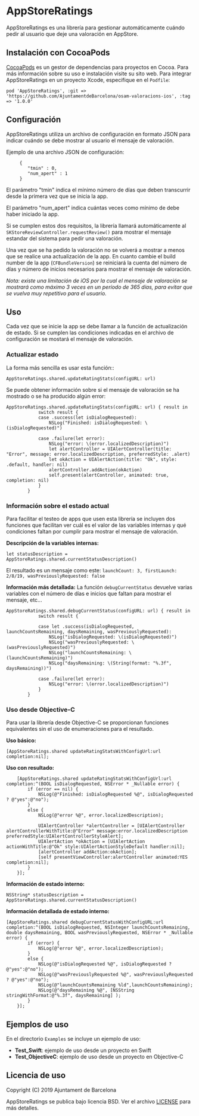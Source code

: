 # AppStoreRatings
AppStoreRatings es una librería para gestionar automáticamente cuándo pedir al usuario que deje una valoración en AppStore.

## Instalación con CocoaPods

[CocoaPods](http://cocoapods.org) es un gestor de dependencias para proyectos en Cocoa. Para más información sobre su uso e instalación visite su sito web.
Para integrar AppStoreRatings en un proyecto Xcode, especifique en el `Podfile`:

```
pod 'AppStoreRatings', :git => 'https://github.com/AjuntamentdeBarcelona/osam-valoracions-ios', :tag => '1.0.0'
```



## Configuración
AppStoreRatings utiliza un archivo de configuración en formato JSON para indicar cuándo se debe mostrar al usuario el mensaje de valoración.

Ejemplo de una archivo JSON de configuración:

```
     {
        "tmin" : 0,
        "num_apert" : 1
     }
```

El parámetro "tmin" indica el mínimo número de días que deben transcurrir desde la primera vez que se inicia la app.

El parámetro "num_apert" indica cuántas veces como mínimo de debe haber iniciado la app.

Si se cumplen estos dos requisitos, la librería llamará automáticamente al `SKStoreReviewController.requestReview()` para mostrar el mensaje estandar del sistema para pedir una valoración.

Una vez que se ha pedido la valoración no se volverá a mostrar a menos que se realice una actualización de la app. En cuanto cambie el build number de la app (`CFBundleVersion`) se reiniciará la cuenta del número de días y número de inicios necesarios para mostrar el mensaje de valoración.

*Nota: existe una limitación de iOS por la cual el mensaje de valoración se mostrará como máximo 3 veces en un período de 365 días, para evitar que se vuelva muy repetitivo para el usuario.*



## Uso

Cada vez que se inicie la app se debe llamar a la función de actualización de estado.
Si se cumplen las condiciones indicadas en el archivo de configuración se mostará el mensaje de valoración.

### Actualizar estado

La forma más sencilla es usar esta función::

```
AppStoreRatings.shared.updateRatingStats(configURL: url)
```


Se puede obtener información sobre si el mensaje de valoración se ha mostrado o se ha producido algún error:

```
AppStoreRatings.shared.updateRatingStats(configURL: url) { result in
            switch result {
            case .success(let isDialogRequested):
                NSLog("Finished: isDialogRequested: \(isDialogRequested)")
                
            case .failure(let error):
                NSLog("error: \(error.localizedDescription)")
                let alertController = UIAlertController(title: "Error", message: error.localizedDescription, preferredStyle: .alert)
                let okAction = UIAlertAction(title: "Ok", style: .default, handler: nil)
                alertController.addAction(okAction)
                self.present(alertController, animated: true, completion: nil)
            }
        }
```


### Información sobre el estado actual

Para facilitar el testeo de apps que usen esta librería se incluyen dos funciones que facilitan ver cuál es el valor de las variables internas y qué condiciones faltan por cumplir para mostrar el mensaje de valoración.

**Descripción de la variables internas:**

```
let statusDescription = AppStoreRatings.shared.currentStatusDescription()
```

El resultado es un mensaje como este: `launchCount: 3, firstLaunch: 2/8/19, wasPreviouslyRequested: false`


**Información más detallada:** 
La función `debugCurrentStatus` devuelve varias variables con el número de días e inicios que faltan para mostrar el mensaje, etc...

```
AppStoreRatings.shared.debugCurrentStatus(configURL: url) { result in
            switch result {
            
            case let .success(isDialogRequested, launchCountsRemaining, daysRemaining, wasPreviouslyRequested):
                NSLog("isDialogRequested: \(isDialogRequested)")
                NSLog("wasPreviouslyRequested: \(wasPreviouslyRequested)")
                NSLog("launchCountsRemaining: \(launchCountsRemaining)")
                NSLog("daysRemaining: \(String(format: "%.3f", daysRemaining))")

            case .failure(let error):
                NSLog("error: \(error.localizedDescription)")
            }
        }

```

### Uso desde Objective-C
Para usar la librería desde Objective-C se proporcionan funciones equivalentes sin el uso de enumeraciones para el resultado.

**Uso básico:**

```
[AppStoreRatings.shared updateRatingStatsWithConfigUrl:url completion:nil];

```

**Uso con resultado:**

```
    [AppStoreRatings.shared updateRatingStatsWithConfigUrl:url completion:^(BOOL isDialogRequested, NSError * _Nullable error) {
        if (error == nil) {
            NSLog(@"Finished: isDialogRequested %@", isDialogRequested ? @"yes":@"no");
        }
        else {
            NSLog(@"error %@", error.localizedDescription);
            
            UIAlertController *alertController = [UIAlertController alertControllerWithTitle:@"Error" message:error.localizedDescription preferredStyle:UIAlertControllerStyleAlert];
            UIAlertAction *okAction = [UIAlertAction actionWithTitle:@"Ok" style:UIAlertActionStyleDefault handler:nil];
            [alertController addAction:okAction];
            [self presentViewController:alertController animated:YES completion:nil];
        }
    }];
```

**Información de estado interno:**
```
NSString* statusDescription = AppStoreRatings.shared.currentStatusDescription()
```

**Información detallada de estado interno:**

```
[AppStoreRatings.shared debugCurrentStatusWithConfigURL:url completion:^(BOOL isDialogRequested, NSInteger launchCountsRemaining, double daysRemaining, BOOL wasPreviouslyRequested, NSError * _Nullable error) {
        if (error) {
            NSLog(@"error %@", error.localizedDescription);
        }
        else {
            NSLog(@"isDialogRequested %@", isDialogRequested ? @"yes":@"no");
            NSLog(@"wasPreviouslyRequested %@", wasPreviouslyRequested ? @"yes":@"no");
            NSLog(@"launchCountsRemaining %ld",launchCountsRemaining);
            NSLog(@"daysRemaining %@", [NSString stringWithFormat:@"%.3f", daysRemaining] );
        }
    }];
```


## Ejemplos de uso
En el directorio `Examples` se incluye un ejemplo de uso:

- **Test_Swift**: ejemplo de uso desde un proyecto en Swift
- **Test_ObjectiveC**: ejemplo de uso desde un proyecto en Objective-C


## Licencia de uso

Copyright (C) 2019 Ajuntament de Barcelona

AppStoreRatings se publica bajo licencia BSD. Ver el archivo [LICENSE](https://gitlab.dtibcn.cat/osam_pm/modul_valoracions_ios/LICENSE) para más detalles.

